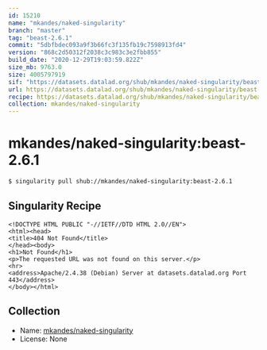 ```yaml
---
id: 15210
name: "mkandes/naked-singularity"
branch: "master"
tag: "beast-2.6.1"
commit: "5dbfbdec093a9f3b66fc3f135fb19c7598913fd4"
version: "868c2d50312f2038c3c983c3e2fbb855"
build_date: "2020-12-29T19:03:59.822Z"
size_mb: 9763.0
size: 4005797919
sif: "https://datasets.datalad.org/shub/mkandes/naked-singularity/beast-2.6.1/2020-12-29-5dbfbdec-868c2d50/868c2d50312f2038c3c983c3e2fbb855.sif"
url: https://datasets.datalad.org/shub/mkandes/naked-singularity/beast-2.6.1/2020-12-29-5dbfbdec-868c2d50/
recipe: https://datasets.datalad.org/shub/mkandes/naked-singularity/beast-2.6.1/2020-12-29-5dbfbdec-868c2d50/Singularity
collection: mkandes/naked-singularity
---
```


# mkandes/naked-singularity:beast-2.6.1

```bash
$ singularity pull shub://mkandes/naked-singularity:beast-2.6.1
```

## Singularity Recipe

```singularity
<!DOCTYPE HTML PUBLIC "-//IETF//DTD HTML 2.0//EN">
<html><head>
<title>404 Not Found</title>
</head><body>
<h1>Not Found</h1>
<p>The requested URL was not found on this server.</p>
<hr>
<address>Apache/2.4.38 (Debian) Server at datasets.datalad.org Port 443</address>
</body></html>
```

## Collection

 - Name: [mkandes/naked-singularity](https://github.com/mkandes/naked-singularity)
 - License: None


